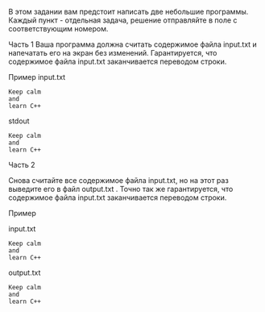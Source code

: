 ﻿В этом задании вам предстоит написать две небольшие программы. Каждый пункт - отдельная задача, решение отправляйте в поле с соответствующим номером.

Часть 1
Ваша программа должна считать содержимое файла input.txt и напечатать 
его на экран без изменений. Гарантируется, что содержимое файла input.txt
заканчивается переводом строки.

Пример
input.txt

	Keep calm
	and
	learn C++


stdout

	Keep calm
	and
	learn C++
	
Часть 2

Снова считайте все содержимое файла input.txt, но на этот раз выведите его 
в файл output.txt . Точно так же гарантируется, что содержимое файла 
input.txt заканчивается переводом строки.

Пример

input.txt

	Keep calm
	and
	learn C++
	
output.txt

	Keep calm
	and
	learn C++